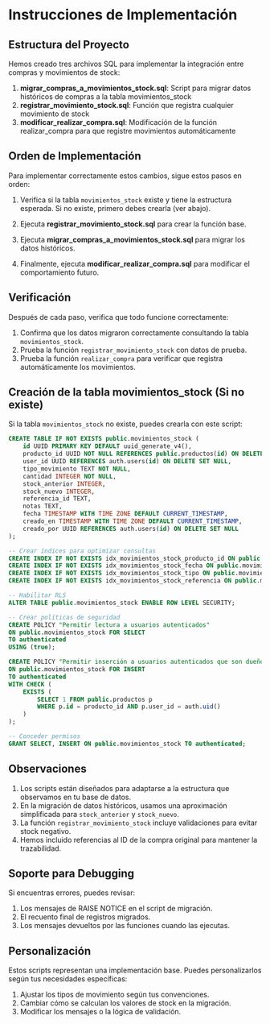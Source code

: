 # Instrucciones de Implementación

## Estructura del Proyecto

Hemos creado tres archivos SQL para implementar la integración entre compras y movimientos de stock:

1. **migrar_compras_a_movimientos_stock.sql**: Script para migrar datos históricos de compras a la tabla movimientos_stock
2. **registrar_movimiento_stock.sql**: Función que registra cualquier movimiento de stock
3. **modificar_realizar_compra.sql**: Modificación de la función realizar_compra para que registre movimientos automáticamente

## Orden de Implementación

Para implementar correctamente estos cambios, sigue estos pasos en orden:

1. Verifica si la tabla `movimientos_stock` existe y tiene la estructura esperada.
   Si no existe, primero debes crearla (ver abajo).

2. Ejecuta **registrar_movimiento_stock.sql** para crear la función base.

3. Ejecuta **migrar_compras_a_movimientos_stock.sql** para migrar los datos históricos.

4. Finalmente, ejecuta **modificar_realizar_compra.sql** para modificar el comportamiento futuro.

## Verificación

Después de cada paso, verifica que todo funcione correctamente:

1. Confirma que los datos migraron correctamente consultando la tabla `movimientos_stock`.
2. Prueba la función `registrar_movimiento_stock` con datos de prueba.
3. Prueba la función `realizar_compra` para verificar que registra automáticamente los movimientos.

## Creación de la tabla movimientos_stock (Si no existe)

Si la tabla `movimientos_stock` no existe, puedes crearla con este script:

```sql
CREATE TABLE IF NOT EXISTS public.movimientos_stock (
    id UUID PRIMARY KEY DEFAULT uuid_generate_v4(),
    producto_id UUID NOT NULL REFERENCES public.productos(id) ON DELETE CASCADE,
    user_id UUID REFERENCES auth.users(id) ON DELETE SET NULL,
    tipo_movimiento TEXT NOT NULL,
    cantidad INTEGER NOT NULL,
    stock_anterior INTEGER,
    stock_nuevo INTEGER,
    referencia_id TEXT,
    notas TEXT,
    fecha TIMESTAMP WITH TIME ZONE DEFAULT CURRENT_TIMESTAMP,
    creado_en TIMESTAMP WITH TIME ZONE DEFAULT CURRENT_TIMESTAMP,
    creado_por UUID REFERENCES auth.users(id) ON DELETE SET NULL
);

-- Crear índices para optimizar consultas
CREATE INDEX IF NOT EXISTS idx_movimientos_stock_producto_id ON public.movimientos_stock(producto_id);
CREATE INDEX IF NOT EXISTS idx_movimientos_stock_fecha ON public.movimientos_stock(fecha);
CREATE INDEX IF NOT EXISTS idx_movimientos_stock_tipo ON public.movimientos_stock(tipo_movimiento);
CREATE INDEX IF NOT EXISTS idx_movimientos_stock_referencia ON public.movimientos_stock(referencia_id);

-- Habilitar RLS
ALTER TABLE public.movimientos_stock ENABLE ROW LEVEL SECURITY;

-- Crear políticas de seguridad
CREATE POLICY "Permitir lectura a usuarios autenticados" 
ON public.movimientos_stock FOR SELECT 
TO authenticated 
USING (true);

CREATE POLICY "Permitir inserción a usuarios autenticados que son dueños del producto" 
ON public.movimientos_stock FOR INSERT 
TO authenticated 
WITH CHECK (
    EXISTS (
        SELECT 1 FROM public.productos p 
        WHERE p.id = producto_id AND p.user_id = auth.uid()
    )
);

-- Conceder permisos
GRANT SELECT, INSERT ON public.movimientos_stock TO authenticated;
```

## Observaciones

1. Los scripts están diseñados para adaptarse a la estructura que observamos en tu base de datos.
2. En la migración de datos históricos, usamos una aproximación simplificada para `stock_anterior` y `stock_nuevo`.
3. La función `registrar_movimiento_stock` incluye validaciones para evitar stock negativo.
4. Hemos incluido referencias al ID de la compra original para mantener la trazabilidad.

## Soporte para Debugging

Si encuentras errores, puedes revisar:

1. Los mensajes de RAISE NOTICE en el script de migración.
2. El recuento final de registros migrados.
3. Los mensajes devueltos por las funciones cuando las ejecutas.

## Personalización

Estos scripts representan una implementación base. Puedes personalizarlos según tus necesidades específicas:

1. Ajustar los tipos de movimiento según tus convenciones.
2. Cambiar cómo se calculan los valores de stock en la migración.
3. Modificar los mensajes o la lógica de validación. 